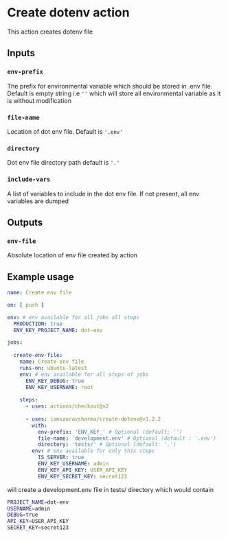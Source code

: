 # Create dotenv action

This action creates dotenv file

## Inputs

### `env-prefix`

The prefix for environmental variable which should be stored in .env file. Default is empty string i.e `''` which will store all environmental variable as it is without modification

### `file-name`
Location of dot env file. Default is `'.env'`

### `directory`
Dot env file directory path default is `'.'`

### `include-vars`
A list of variables to include in the dot env file. If not present, all env variables are dumped

## Outputs

### `env-file`
Absolute location of env file created by action

## Example usage

```yaml
name: Create env file

on: [ push ]

env: # env available for all jobs all steps
  PRODUCTION: true
  ENV_KEY_PROJECT_NAME: dot-env

jobs:
  
  create-env-file:
    name: Create env file
    runs-on: ubuntu-latest
    env: # env available for all steps of jobs
      ENV_KEY_DEBUG: true
      ENV_KEY_USERNAME: root
    
    steps:
      - uses: actions/checkout@v2
      
      - uses: iamsauravsharma/create-dotenv@v1.2.2
        with:
          env-prefix: 'ENV_KEY_' # Optional (default: '')
          file-name: 'development.env' # Optional (default : '.env')
          directory: 'tests/' # Optional (default: '.')
        env: # env available for only this steps
          IS_SERVER: true
          ENV_KEY_USERNAME: admin
          ENV_KEY_API_KEY: USER_API_KEY
          ENV_KEY_SECRET_KEY: secret123
```
will create a development.env file in tests/ directory which would contain
```sh
PROJECT_NAME=dot-env
USERNAME=admin
DEBUG=true
API_KEY=USER_API_KEY
SECRET_KEY=secret123
```
